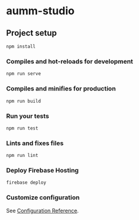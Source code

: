 # aumm-studio

## Project setup
```
npm install
```

### Compiles and hot-reloads for development
```
npm run serve
```

### Compiles and minifies for production
```
npm run build
```

### Run your tests
```
npm run test
```

### Lints and fixes files
```
npm run lint
```

### Deploy Firebase Hosting
```
firebase deploy
```

### Customize configuration
See [Configuration Reference](https://cli.vuejs.org/config/).
